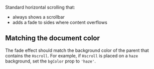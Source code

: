 Standard horizontal scrolling that:

- always shows a scrollbar
- adds a fade to sides where content overflows

## Matching the document color
The fade effect should match the background color of the parent that contains the
`Hscroll`. For example, if `Hscroll` is placed on a `haze` background, set the `bgColor`
prop to `'haze'`.

